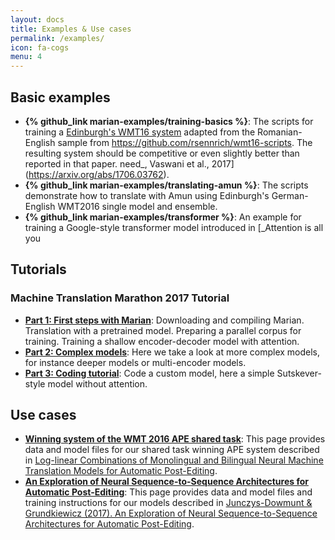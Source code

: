 ```yaml
---
layout: docs
title: Examples & Use cases
permalink: /examples/
icon: fa-cogs
menu: 4
---
```


## Basic examples

- **{% github_link marian-examples/training-basics %}**: The scripts for
  training a [Edinburgh's WMT16
  system](http://www.aclweb.org/anthology/W16-2323) adapted from the
  Romanian-English sample from <https://github.com/rsennrich/wmt16-scripts>.
  The resulting system should be competitive or even slightly better than
  reported in that paper.
  need_, Vaswani et al., 2017](https://arxiv.org/abs/1706.03762).
- **{% github_link marian-examples/translating-amun %}**: The scripts
  demonstrate how to translate with Amun using Edinburgh's German-English
  WMT2016 single model and ensemble.
- **{% github_link marian-examples/transformer %}**: An example for training a
  Google-style transformer model introduced in [_Attention is all you

## Tutorials

### Machine Translation Marathon 2017 Tutorial

- **[Part 1: First steps with Marian](/examples/mtm2017/intro/)**: Downloading
  and compiling Marian. Translation with a pretrained model.  Preparing a
  parallel corpus for training. Training a shallow encoder-decoder model with
  attention.
- **[Part 2: Complex models](/examples/mtm2017/complex/)**: Here we take a look
  at more complex models, for instance deeper models or multi-encoder models.
- **[Part 3: Coding tutorial](/examples/mtm2017/code/)**: Code a custom model,
  here a simple Sutskever-style model without attention.

## Use cases

- **[Winning system of the WMT 2016 APE shared task](/examples/postedit/)**:
  This page provides data and model files for our shared task winning APE
  system described in [Log-linear Combinations of Monolingual and Bilingual
  Neural Machine Translation Models for Automatic
  Post-Editing](http://www.aclweb.org/anthology/W16-2378).
- **[An Exploration of Neural Sequence-to-Sequence Architectures for Automatic
  Post-Editing](/examples/exploration/)**: This page provides data and model
  files and training instructions for our models described in [Junczys-Dowmunt
  & Grundkiewicz (2017). An Exploration of Neural Sequence-to-Sequence
  Architectures for Automatic Post-Editing](https://arxiv.org/abs/1706.04138).

